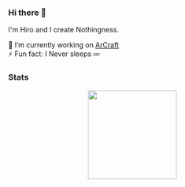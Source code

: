 ### Hi there 👋

I'm Hiro and I create Nothingness. 

🔭 I’m currently working on [ArCraft](https://discord.gg/arcraft)   
⚡ Fun fact: I Never sleeps 💤   

### Stats
<div align="center">
  <img height="180em" src="https://github-readme-stats.vercel.app/api?username=not16hir0&count_private=true&show_icons=true&theme=dark" />
</div>
